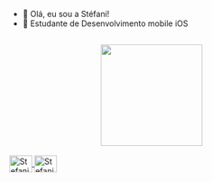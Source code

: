 - 👋 Olá, eu sou a Stéfani! 
- 🌱 Estudante de Desenvolvimento mobile iOS
##

 <div align="center">
  <a href="https://github.com/stefaniseixas">
  <img height="180em" src="https://github-readme-stats.vercel.app/api?username=stefaniseixas&show_icons=true&theme=dark&include_all_commits=true&count_private=true"/>
  
</div>


  <div style="display: inline_block"><br>
  <img align="center" alt="Stefani-Js" height="30" width="40" src="https://cdn.jsdelivr.net/gh/devicons/devicon/icons/photoshop/photoshop-plain.svg">
  <img align="center" alt="Stefani-Ts" height="30" width="40" src="https://cdn.jsdelivr.net/gh/devicons/devicon/icons/illustrator/illustrator-plain.svg">
    
    
    
    
  </div>
